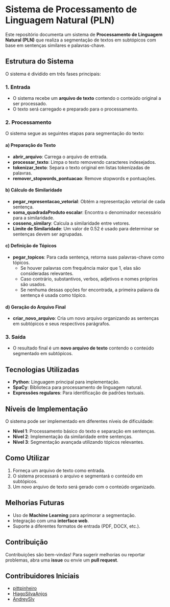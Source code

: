 # Sistema de Processamento de Linguagem Natural (PLN)

Este repositório documenta um sistema de **Processamento de Linguagem Natural (PLN)** que realiza a segmentação de textos em subtópicos com base em sentenças similares e palavras-chave.

## Estrutura do Sistema

O sistema é dividido em três fases principais:

### 1. Entrada
- O sistema recebe um **arquivo de texto** contendo o conteúdo original a ser processado.
- O texto será carregado e preparado para o processamento.

### 2. Processamento
O sistema segue as seguintes etapas para segmentação do texto:

#### a) Preparação do Texto
- **abrir_arquivo**: Carrega o arquivo de entrada.
- **processar_texto**: Limpa o texto removendo caracteres indesejados.
- **tokenizar_texto**: Separa o texto original em listas tokenizadas de palavras.
- **remover_stopwords_pontuacao**: Remove stopwords e pontuações.

#### b) Cálculo de Similaridade
- **pegar_representacao_vetorial**: Obtém a representação vetorial de cada sentença.
- **soma_quadradaProduto escalar**: Encontra o denominador necessário para a similaridade.
- **cosseno_similary**: Calcula a similaridade entre vetores.
- **Limite de Similaridade**: Um valor de 0.52 é usado para determinar se sentenças devem ser agrupadas.

#### c) Definição de Tópicos
- **pegar_topicos**: Para cada sentença, retorna suas palavras-chave como tópicos.
  - Se houver palavras com frequência maior que 1, elas são consideradas relevantes.
  - Caso contrário, substantivos, verbos, adjetivos e nomes próprios são usados.
  - Se nenhuma dessas opções for encontrada, a primeira palavra da sentença é usada como tópico.

#### d) Geração do Arquivo Final
- **criar_novo_arquivo**: Cria um novo arquivo organizando as sentenças em subtópicos e seus respectivos parágrafos.

### 3. Saída
- O resultado final é um **novo arquivo de texto** contendo o conteúdo segmentado em subtópicos.

## Tecnologias Utilizadas
- **Python**: Linguagem principal para implementação.
- **SpaCy**: Biblioteca para processamento de linguagem natural.
- **Expressões regulares**: Para identificação de padrões textuais.

## Níveis de Implementação
O sistema pode ser implementado em diferentes níveis de dificuldade:

- **Nível 1**: Processamento básico do texto e separação em sentenças.
- **Nível 2**: Implementação da similaridade entre sentenças.
- **Nível 3**: Segmentação avançada utilizando tópicos relevantes.

## Como Utilizar
1. Forneça um arquivo de texto como entrada.
2. O sistema processará o arquivo e segmentará o conteúdo em subtópicos.
3. Um novo arquivo de texto será gerado com o conteúdo organizado.

## Melhorias Futuras
- Uso de **Machine Learning** para aprimorar a segmentação.
- Integração com uma **interface web**.
- Suporte a diferentes formatos de entrada (PDF, DOCX, etc.).

## Contribuição
Contribuições são bem-vindas! Para sugerir melhorias ou reportar problemas, abra uma **issue** ou envie um **pull request**.

## Contribuidores Iniciais
- [pittpinheiro](https://github.com/pittpinheiro)
- [HiagoSilvaAnjos](https://github.com/HiagoSilvaAnjos)
- [AndreySlv](https://github.com/AndreySlv)

